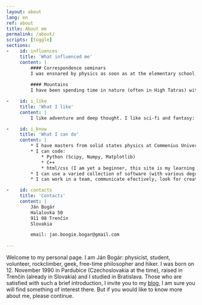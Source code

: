 ```yaml
---
layout: about
lang: en
ref: about
title: About me
permalink: /about/
scripts: [toggle]
sections:
-    id: influences
     title: 'What influenced me'
     content: |
         #### Correspondence seminars
         I was ensnared by physics as soon as at the elementary school, it had grown into my head and we are living in a happy symbiosis ever since. It's all fault of correspondence seminars <a href="http://www.p-mat.sk/aktivity/pikomat-pikofyz/" target='_blank'>Pikomat and Pikofyz</a>. For those who don't know, they are math and physics competitions organised by enthusiastic volunteers for talented kids. They regularly organize week longs camps for best problem solvers, and when I finally got to one and met all those great people, my path in life was set. I started to participate in all kind of scientific competitions (FKS, KMS, Physics olympiad, Slovak Young Physics Tournament,...) and later at secondary school I became involved in their organising as a volunteer. It all culminated with a silver medal at International Physics Olympiad and a decision to study physics at the university. This whole life period has given me a lot. I found out what a joy of thinking is, learned how to solve difficult problems and got to knew a lot of inspirational people. Furthermore, as a volunteer at Pikofyz I am a veteran of many summercamps. There I learned how to learn, how to cooperate with a great team ( and what a great team even looks like) as well as how to keep the attention of a horde of uncontrolable children. And who can handle a horde of kids can handle anything.
         
         #### Mountains
         I have been spending time in nature (often in High Tatras) with my family since I was little and since the time my parents found a climbing gym in our town, it went uphill with me. Mountains are still my favourite place to spend my free time in, be it hiking or rockclimbing. Since 2014, I am a member of <a href="http://hkfilozof.sk" target='_blank'>Alpine club Philosopher</a> in Bratislava and although climbing isn't the only sport I ever tried (I did for example also parkour or jumping on trampolines), it is definitely my favourite one.

-    id: i_like
     title: 'What I like'
     content: |
         I like adventure and deep thought. I like sci-fi and fantasy: Dune, Malazan Book of the Fallen, Asimov, Discworld series, Harry Potter and Methods of Ratianlity, War of the Worlds (fight with aliens from the pen of author who lived in the era of steam engines is absolutely magical). I like music: W.A.S.P., Led Zeppelin, Omnia, John Butler, Čechomor, Nohavica. I like good people. I like puzzle hunts, slackline, larps (although I don't attend them anymore) and mountains. I like quantum mechanics, Fermi's estimates and coding in Python. I like webcomics: xkcd, Gunnerkrig Court, SMBC, Order of the Stick. I like silly questions with serious answers and serious questions with silly answers. Oh, and I like <a href="https://bonvivani.sk/recepty/tvarohovy-kolac-s-hrozienkami" target="_blank">curd cake</a>. I love curd cake.

-    id: i_know
     title: 'What I can do'
     content: |
         * I have masters from solid states physics at Commenius University, Bratislava. The topic of my diploma thesis were superconducting quantum bits.
         * I can code:
             * Python (Scipy, Numpy, Matplotlib)
             * C++
             * html/css (I am yet a beginner, this site is my learning project)
         * I can use a varied collection of software (with various degrees of skill): Inkscape, Audacity, Gimp, Latex, LibreOffice, Linux,...
         * I can work in a team, communicate efectively, look for creative solutions, deal with stressfull situations, give lectures and presentations and explain complex ideas.

-    id: contacts
     title: 'Contacts'
     content: |
         Ján Bogár  
         Halalovka 50  
         911 08 Trenčín  
         Slovakia

         email: jan.boogie.bogar@gmail.com
          
---
```


Welcome to my personal page. I am Ján Bogár: physicist, student, volunteer, rockclimber, geek, free-time philosopher and hiker. I was born on 12. November 1990 in Pardubice (Czechoslovakia at the time), raised in Trenčín (already in Slovakia) and I studied in Bratislava. Those who are satisfied with such a brief introduction, I invite you to my [blog]({{site.base_url}}/blog_en), I am sure you will find something of interest there. But if you would like to know more about me, please continue. 
